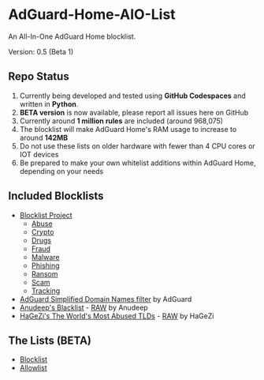 # AdGuard-Home-AIO-List
An All-In-One AdGuard Home blocklist.

Version: 0.5 (Beta 1)

## Repo Status

1. Currently being developed and tested using **GitHub Codespaces** and written in **Python**.
2. **BETA version** is now available, please report all issues here on GitHub
3. Currently around **1 million rules** are included (around 968,075)
4. The blocklist will make AdGuard Home's RAM usage to increase to around **142MB**
5. Do not use these lists on older hardware with fewer than 4 CPU cores or IOT devices
6. Be prepared to make your own whitelist additions within AdGuard Home, depending on your needs

## Included Blocklists

- [Blocklist Project](https://github.com/blocklistproject/Lists)
    - [Abuse](https://blocklistproject.github.io/Lists/adguard/abuse-ags.txt)
    - [Crypto](https://blocklistproject.github.io/Lists/adguard/crypto-ags.txt)
    - [Drugs](https://blocklistproject.github.io/Lists/adguard/drugs-ags.txt)
    - [Fraud](https://blocklistproject.github.io/Lists/adguard/fraud-ags.txt)
    - [Malware](https://blocklistproject.github.io/Lists/adguard/malware-ags.txt)
    - [Phishing](https://blocklistproject.github.io/Lists/adguard/phishing-ags.txt)
    - [Ransom](https://blocklistproject.github.io/Lists/adguard/ransomware-ags.txt)
    - [Scam](https://blocklistproject.github.io/Lists/adguard/scam-ags.txt)
    - [Tracking](https://blocklistproject.github.io/Lists/adguard/tracking-ags.txt)
- [AdGuard Simplified Domain Names filter](https://adguardteam.github.io/AdGuardSDNSFilter/Filters/filter.txt) by AdGuard
- [Anudeep's Blacklist](https://github.com/anudeepND/blacklist) - [RAW](https://raw.githubusercontent.com/anudeepND/blacklist/master/adservers.txt) by Anudeep
- [HaGeZi's The World's Most Abused TLDs](https://github.com/hagezi/dns-blocklists) - [RAW](https://raw.githubusercontent.com/hagezi/dns-blocklists/main/adblock/spam-tlds.txt) by HaGeZi

## The Lists (BETA)

- [Blocklist](https://raw.githubusercontent.com/hl2guide/AdGuard-Home-AIO-Blocklist/main/aio_blocklist_final.txt)
- [Allowlist](https://raw.githubusercontent.com/hl2guide/AdGuard-Home-AIO-Blocklist/main/allowlist.txt)

